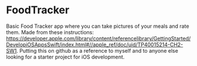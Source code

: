 # FoodTracker
Basic Food Tracker app where you can take pictures of your meals and rate them. Made from these instructions: https://developer.apple.com/library/content/referencelibrary/GettingStarted/DevelopiOSAppsSwift/index.html#//apple_ref/doc/uid/TP40015214-CH2-SW1. Putting this on github as a reference to myself and to anyone else looking for a starter project for iOS development.
